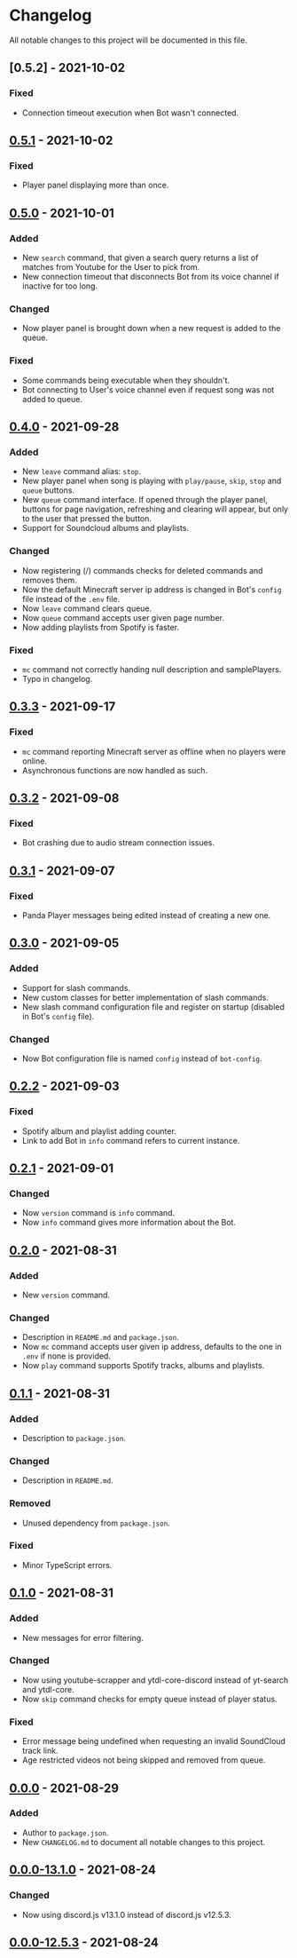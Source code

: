 # Changelog
All notable changes to this project will be documented in this file.

## [0.5.2] - 2021-10-02
### Fixed
- Connection timeout execution when Bot wasn't connected.

## [0.5.1] - 2021-10-02
### Fixed
- Player panel displaying more than once.

## [0.5.0] - 2021-10-01
### Added
- New `search` command, that given a search query returns a list of matches from Youtube for the User to pick from.
- New connection timeout that disconnects Bot from its voice channel if inactive for too long.

### Changed
- Now player panel is brought down when a new request is added to the queue.

### Fixed
- Some commands being executable when they shouldn't.
- Bot connecting to User's voice channel even if request song was not added to queue.

## [0.4.0] - 2021-09-28
### Added
- New `leave` command alias: `stop`.
- New player panel when song is playing with `play/pause`, `skip`, `stop` and `queue` buttons.  
- New `queue` command interface. If opened through the player panel, buttons for page navigation, refreshing and clearing will appear, but only to the user that pressed the button.
- Support for Soundcloud albums and playlists.

### Changed
- Now registering (/) commands checks for deleted commands and removes them.
- Now the default Minecraft server ip address is changed in Bot's `config` file instead of the `.env` file. 
- Now `leave` command clears queue.
- Now `queue` command accepts user given page number.
- Now adding playlists from Spotify is faster.

### Fixed
- `mc` command not correctly handing null description and samplePlayers.
- Typo in changelog.

## [0.3.3] - 2021-09-17
### Fixed
- `mc` command reporting Minecraft server as offline when no players were online.
- Asynchronous functions are now handled as such.

## [0.3.2] - 2021-09-08
### Fixed
- Bot crashing due to audio stream connection issues.

## [0.3.1] - 2021-09-07
### Fixed
- Panda Player messages being edited instead of creating a new one.  

## [0.3.0] - 2021-09-05
### Added
- Support for slash commands.
- New custom classes for better implementation of slash commands.
- New slash command configuration file and register on startup (disabled in Bot's `config` file).

### Changed
- Now Bot configuration file is named `config` instead of `bot-config`.

## [0.2.2] - 2021-09-03
### Fixed
- Spotify album and playlist adding counter.
- Link to add Bot in `info` command refers to current instance.

## [0.2.1] - 2021-09-01
### Changed
- Now `version` command is `info` command.
- Now `info` command gives more information about the Bot.

## [0.2.0] - 2021-08-31
### Added
- New `version` command.

### Changed
- Description in `README.md` and `package.json`.
- Now `mc` command accepts user given ip address, defaults to the one in `.env` if none is provided.
- Now `play` command supports Spotify tracks, albums and playlists.

## [0.1.1] - 2021-08-31
### Added
- Description to `package.json`.

### Changed
- Description in `README.md`.

### Removed
- Unused dependency from `package.json`.

### Fixed
- Minor TypeScript errors.

## [0.1.0] - 2021-08-31
### Added
- New messages for error filtering.

### Changed
- Now using youtube-scrapper and ytdl-core-discord instead of yt-search and ytdl-core.
- Now `skip` command checks for empty queue instead of player status.

### Fixed
- Error message being undefined when requesting an invalid SoundCloud track link.
- Age restricted videos not being skipped and removed from queue.

## [0.0.0] - 2021-08-29
### Added
- Author to `package.json`.
- New `CHANGELOG.md` to document all notable changes to this project.

## [0.0.0-13.1.0] - 2021-08-24
### Changed
- Now using discord.js v13.1.0 instead of discord.js v12.5.3.

## [0.0.0-12.5.3] - 2021-08-24

[0.5.1]: https://github.com/joaompfonseca/panda-bot/compare/v0.5.1...v0.5.2
[0.5.1]: https://github.com/joaompfonseca/panda-bot/compare/v0.5.0...v0.5.1
[0.5.0]: https://github.com/joaompfonseca/panda-bot/compare/v0.4.0...v0.5.0
[0.4.0]: https://github.com/joaompfonseca/panda-bot/compare/v0.3.3...v0.4.0
[0.3.3]: https://github.com/joaompfonseca/panda-bot/compare/v0.3.2...v0.3.3
[0.3.2]: https://github.com/joaompfonseca/panda-bot/compare/v0.3.1...v0.3.2
[0.3.1]: https://github.com/joaompfonseca/panda-bot/compare/v0.3.0...v0.3.1
[0.3.0]: https://github.com/joaompfonseca/panda-bot/compare/v0.2.2...v0.3.0
[0.2.2]: https://github.com/joaompfonseca/panda-bot/compare/v0.2.1...v0.2.2
[0.2.1]: https://github.com/joaompfonseca/panda-bot/compare/v0.2.0...v0.2.1
[0.2.0]: https://github.com/joaompfonseca/panda-bot/compare/v0.1.1...v0.2.0
[0.1.1]: https://github.com/joaompfonseca/panda-bot/compare/v0.1.0...v0.1.1
[0.1.0]: https://github.com/joaompfonseca/panda-bot/compare/v0.0.0...v0.1.0
[0.0.0]: https://github.com/joaompfonseca/panda-bot/compare/v0.0.0-13.1.0...v0.0.0
[0.0.0-13.1.0]: https://github.com/joaompfonseca/panda-bot/compare/v0.0.0-12.5.3...v0.0.0-13.1.0
[0.0.0-12.5.3]: https://github.com/joaompfonseca/panda-bot/releases/tag/v0.0.0-12.5.3